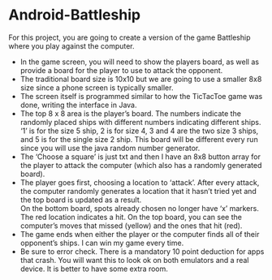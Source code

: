 # Android-Battleship

For this project, you are going to create a version of the game Battleship where you play against the computer. 

- In the game screen, you will need to show the players board, as well as provide a board for the player to use to attack the opponent. 
- The traditional board size is 10x10 but we are going to use a smaller 8x8 size since a phone screen is typically smaller. 
- The screen itself is programmed similar to how the TicTacToe game was done, writing the interface in Java. 
- The top 8 x 8 area is the player’s board. The numbers indicate the randomly placed ships with different numbers indicating 
  different ships. ‘1’ is for the size 5 ship, 2 is for size 4, 3 and 4 are the two size 3 ships, and 5 is for the single size 2 ship. 
  This board will be different every run since you will use the java random number generator. 
- The ‘Choose a square’ is just txt and then I have an 8x8 button array for the player to attack the computer 
  (which also has a randomly generated board).
- The player goes first, choosing a location to ‘attack’. After every attack, the computer randomly generates a location that it hasn’t 
  tried yet and the top board is updated as a result.  
  On the bottom board, spots already chosen no longer have ‘x’ markers. The red location indicates a hit. On the top board, you can see the 
  computer’s moves that missed (yellow) and the ones that hit (red). 
- The game ends when either the player or the computer finds all of their opponent’s ships. I can win my game every time. 
- Be sure to error check. There is a mandatory 10 point deduction for apps that crash. You will want this to look ok on both emulators 
  and a real device. It is better to have some extra room.
